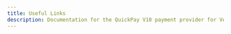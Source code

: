 ```yaml
---
title: Useful Links
description: Documentation for the QuickPay V10 payment provider for Vendr, the eCommerce solution for Umbraco v8+
---
```


<work-in-progress />